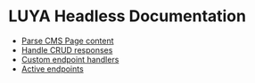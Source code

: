 # LUYA Headless Documentation

+ [Parse CMS Page content](cms.md)
+ [Handle CRUD responses](crud.md)
+ [Custom endpoint handlers](endpoint.md)
+ [Active endpoints](active-endpoint.md)